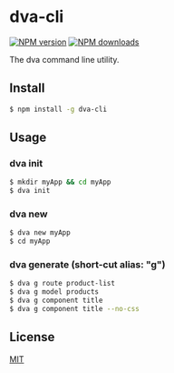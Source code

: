 # dva-cli

[![NPM version](https://img.shields.io/npm/v/dva-cli.svg?style=flat)](https://npmjs.org/package/dva-cli)
[![NPM downloads](http://img.shields.io/npm/dm/dva-cli.svg?style=flat)](https://npmjs.org/package/dva-cli)

The dva command line utility.

## Install

```bash
$ npm install -g dva-cli
```

## Usage

### dva init

```bash
$ mkdir myApp && cd myApp
$ dva init
```

### dva new

```bash
$ dva new myApp
$ cd myApp
```

### dva generate (short-cut alias: "g")

```bash
$ dva g route product-list
$ dva g model products
$ dva g component title
$ dva g component title --no-css
```

## License

[MIT](https://tldrlegal.com/license/mit-license)

